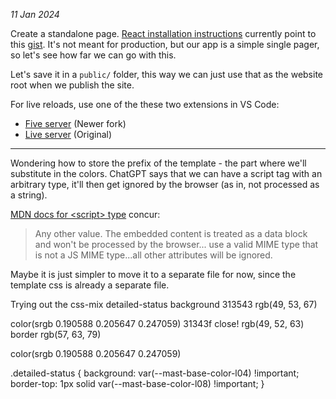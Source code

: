 _11 Jan 2024_

Create a standalone page. [React installation
instructions](https://react.dev/learn/installation) currently point to this
[gist](https://gist.githubusercontent.com/gaearon/0275b1e1518599bbeafcde4722e79ed1/raw/db72dcbf3384ee1708c4a07d3be79860db04bff0/example.html).
It's not meant for production, but our app is a simple single pager, so let's
see how far we can go with this.

Let's save it in a `public/` folder, this way we can just use that as the
website root when we publish the site.

For live reloads, use one of the these two extensions in VS Code:

- [Five server](https://github.com/yandeu/five-server-vscode) (Newer fork)
- [Live
  server](https://marketplace.visualstudio.com/items?itemName=ritwickdey.LiveServer) (Original)

---

Wondering how to store the prefix of the template - the part where we'll
substitute in the colors. ChatGPT says that we can have a script tag with an
arbitrary type, it'll then get ignored by the browser (as in, not processed as a
string).

[MDN docs for \<script\>
type](https://developer.mozilla.org/en-US/docs/Web/HTML/Element/script/type)
concur:

> Any other value. The embedded content is treated as a data block and won't be
> processed by the browser... use a valid MIME type that is not a JS MIME
> type...all other attributes will be ignored.

Maybe it is just simpler to move it to a separate file for now, since the
template css is already a separate file.

Trying out the css-mix
detailed-status background 313543 rgb(49, 53, 67)

color(srgb 0.190588 0.205647 0.247059) 31343f close!
rgb(49, 52, 63)
border rgb(57, 63, 79)

color(srgb 0.190588 0.205647 0.247059)

.detailed-status {
    background: var(--mast-base-color-l04) !important;
    border-top: 1px solid var(--mast-base-color-l08) !important;
}
